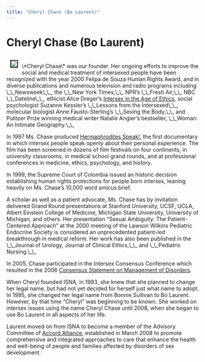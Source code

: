 ```yaml
---
title: "Cheryl Chase (Bo Laurent)"
---
```


# Cheryl Chase (Bo Laurent)

<p><img src="/img/about/cheryl4.jpg" border="2" align="left" hspace=10 vspace=10>  <br />
\*Cheryl Chase\* was our founder. Her ongoing efforts to improve the social and medical treatment of intersexed people have been recognized with the year 2000 Felipa de Souza Human Rights Award, and in diverse publications and numerous television and radio programs including \_\_Newsweek\_\_, the \_\_New York Times,\_\_ <span class="caps">NPR</span>&#8217;s \_\_Fresh Air,\_\_ <span class="caps">NBC</span> \_\_Dateline\_\_, ethicist Alice Dreger&#8217;s <a href="/books/age%5C_of%5C_ethics">Intersex in the Age of Ethics</a>, social psychologist Suzanne Kessler&#8217;s \_\_Lessons from the Intersexed\_\_, molecular biologist Anne Fausto-Sterling&#8217;s \_\_Sexing the Body,\_\_ and Pulitzer Prize winning medical writer Natalie Angier&#8217;s bestseller, \_\_Woman: An Intimate Geography.\_\_  <br />
<!--break--></p>



<p>In 1997 Ms. Chase produced <a href="/videos/hermaphrodites_speak">Hermaphrodites Speak!</a>, the first documentary in which intersex people speak openly about their personal experience. The film has been screened in dozens of film festivals on four continents, in university classrooms, in medical school grand rounds, and at professional conferences in medicine, ethics, psychology, and history.  </p>

<p>In 1999, the Supreme Court of Colombia issued an historic decision establishing human rights protections for people born intersex, leaning heavily on Ms. Chase&#8217;s 10,000 word amicus brief.  </p>

<p>A scholar as well as a patient advocate, Ms. Chase has by invitation delivered Grand Round presentations at Stanford University, <span class="caps">UCSF</span>, <span class="caps">UCLA</span>, Albert Einstein College of Medicine, Michigan State University, University of Michigan, and others. Her presentation &#8220;Sexual Ambiguity: The Patient-Centered Approach&#8221; at the 2000 meeting of the Lawson Wilkins Pediatric Endocrine Society is considered an unprecedented patient-led breakthrough in medical reform. Her work has also been published in the \_\_Journal of Urology, Journal of Clinical Ethics,\_\_ and \_\_Pediatric Nursing.\_\_  </p>

<p>In 2005, Chase participated in the Intersex Consensus Conference which resulted in the 2006 <a href="http://pediatrics.aappublications.org/cgi/reprint/118/2/e488">Consensus Statement on Management of Disorders</a>.  </p>

<p>When Cheryl founded <span class="caps">ISNA</span>, in 1993, she knew that she planned to change her legal name, but had not yet decided for herself just what name to adopt. In 1995, she changed her legal name from Bonnie Sullivan to Bo Laurent. However, by that time &#8220;Cheryl&#8221; was beginning to be known. She worked on intersex issues using the name Cheryl Chase until 2008, when she began to use Bo Laurent in all aspects of her life.  </p>

<p>Laurent moved on from <span class="caps">ISNA</span> to become a member of the Advisory Committee of <a href="http://www.accordalliance.org/">Accord Alliance</a>, established in March 2008 to promote comprehensive and integrated approaches to care that enhance the health and well-being of people and families affected by disorders of sex development.</p>